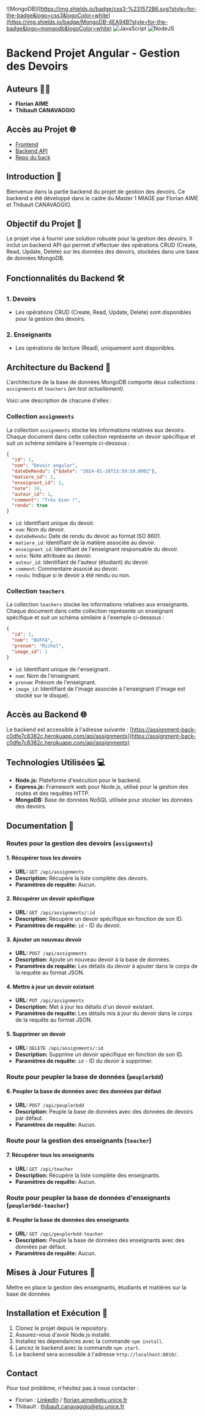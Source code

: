 ![MongoDB]([https://img.shields.io/badge/css3-%231572B6.svg?style=for-the-badge&logo=css3&logoColor=white](https://img.shields.io/badge/MongoDB-4EA94B?style=for-the-badge&logo=mongodb&logoColor=white)
![JavaScript](https://img.shields.io/badge/javascript-%23323330.svg?style=for-the-badge&logo=javascript&logoColor=%23F7DF1E)
![NodeJS](https://img.shields.io/badge/Node.js-43853D?style=for-the-badge&logo=node.js&logoColor=white)

# Backend Projet Angular - Gestion des Devoirs

## Auteurs 👨‍💻
- **Florian AIME**
- **Thibault CANAVAGGIO**

## Accès au Projet 🌐
- [Frontend](https://assignment-front-2c79479bd1b2.herokuapp.com/home)
- [Backend API](https://assignment-back-c0dfe7c8382c.herokuapp.com/api/assignments)
- [Repo du back](https://github.com/florian83440/projet_angular_m1_miage_back)

## Introduction 🚀
Bienvenue dans la partie backend du projet de gestion des devoirs. Ce backend a été développé dans le cadre du Master 1 MIAGE par Florian AIME et Thibault CANAVAGGIO.

## Objectif du Projet 🎯
Le projet vise à fournir une solution robuste pour la gestion des devoirs. Il inclut un backend API qui permet d'effectuer des opérations CRUD (Create, Read, Update, Delete) sur les données des devoirs, stockées dans une base de données MongoDB.

## Fonctionnalités du Backend 🛠️
### 1. **Devoirs**
   - Les opérations CRUD (Create, Read, Update, Delete) sont disponibles pour la gestion des devoirs.

### 2. **Enseignants**
   - Les opérations de lecture (Read), uniquement sont disponibles.
     
## Architecture du Backend 🔧
L'architecture de la base de données MongoDB  comporte deux collections : `assignments` et `teachers` *(en test actuellement)*. 

Voici une description de chacune d'elles :

### Collection `assignments`

La collection `assignments` stocke les informations relatives aux devoirs. Chaque document dans cette collection représente un devoir spécifique et suit un schéma similaire à l'exemple ci-dessous :

```json
{
  "id": 1,
  "nom": "Devoir angular",
  "dateDeRendu": {"$date": "2024-01-28T23:59:59.000Z"},
  "matiere_id": 2,
  "enseignant_id": 1,
  "note": 19,
  "auteur_id": 1,
  "comment": "Très bien !",
  "rendu": true
}
```

- `id`: Identifiant unique du devoir.
- `nom`: Nom du devoir.
- `dateDeRendu`: Date de rendu du devoir au format ISO 8601.
- `matiere_id`: Identifiant de la matière associée au devoir.
- `enseignant_id`: Identifiant de l'enseignant responsable du devoir.
- `note`: Note attribuée au devoir.
- `auteur_id`: Identifiant de l'auteur (étudiant) du devoir.
- `comment`: Commentaire associé au devoir.
- `rendu`: Indique si le devoir a été rendu ou non.

### Collection `teachers`

La collection `teachers` stocke les informations relatives aux enseignants. Chaque document dans cette collection représente un enseignant spécifique et suit un schéma similaire à l'exemple ci-dessous :

```json
{
  "id": 1,
  "nom": "BUFFA",
  "prenom": "Michel",
  "image_id": 1
}
```

- `id`: Identifiant unique de l'enseignant.
- `nom`: Nom de l'enseignant.
- `prenom`: Prénom de l'enseignant.
- `image_id`: Identifiant de l'image associée à l'enseignant (l'image est stocké sur le disque).


## Accès au Backend 🌐
Le backend est accessible à l'adresse suivante : [https://assignment-back-c0dfe7c8382c.herokuapp.com/api/assignments](https://assignment-back-c0dfe7c8382c.herokuapp.com/api/assignments)


## Technologies Utilisées 💻
- **Node.js:** Plateforme d'exécution pour le backend.
- **Express.js:** Framework web pour Node.js, utilisé pour la gestion des routes et des requêtes HTTP.
- **MongoDB:** Base de données NoSQL utilisée pour stocker les données des devoirs.

## Documentation 📖

### Routes pour la gestion des devoirs (`assignments`)

#### 1. Récupérer tous les devoirs
- **URL:** `GET /api/assignments`
- **Description:** Récupère la liste complète des devoirs.
- **Paramètres de requête:** Aucun.

#### 2. Récupérer un devoir spécifique
- **URL:** `GET /api/assignments/:id`
- **Description:** Récupère un devoir spécifique en fonction de son ID.
- **Paramètres de requête:** `id` - ID du devoir.

#### 3. Ajouter un nouveau devoir
- **URL:** `POST /api/assignments`
- **Description:** Ajoute un nouveau devoir à la base de données.
- **Paramètres de requête:** Les détails du devoir à ajouter dans le corps de la requête au format JSON.

#### 4. Mettre à jour un devoir existant
- **URL:** `PUT /api/assignments`
- **Description:** Met à jour les détails d'un devoir existant.
- **Paramètres de requête:** Les détails mis à jour du devoir dans le corps de la requête au format JSON.

#### 5. Supprimer un devoir
- **URL:** `DELETE /api/assignments/:id`
- **Description:** Supprime un devoir spécifique en fonction de son ID.
- **Paramètres de requête:** `id` - ID du devoir à supprimer.

### Route pour peupler la base de données (`peuplerbdd`)

#### 6. Peupler la base de données avec des données par défaut
- **URL:** `POST /api/peuplerbdd`
- **Description:** Peuple la base de données avec des données de devoirs par défaut.
- **Paramètres de requête:** Aucun.

### Route pour la gestion des enseignants (`teacher`)

#### 7. Récupérer tous les enseignants
- **URL:** `GET /api/teacher`
- **Description:** Récupère la liste complète des enseignants.
- **Paramètres de requête:** Aucun.

### Route pour peupler la base de données d'enseignants (`peuplerbdd-teacher`)

#### 8. Peupler la base de données des enseignants
- **URL:** `GET /api/peuplerbdd-teacher`
- **Description:** Peuple la base de données des enseignants avec des données par défaut.
- **Paramètres de requête:** Aucun.

## Mises à Jour Futures 🚀
Mettre en place la gestion des enseignants, étudiants et matières sur la base de données

## Installation et Exécution 🔧
1. Clonez le projet depuis le repository.
2. Assurez-vous d'avoir Node.js installé.
3. Installez les dépendances avec la commande `npm install`.
4. Lancez le backend avec la commande `npm start`.
5. Le backend sera accessible à l'adresse `http://localhost:8010/`.

## Contact
Pour tout problème, n'hésitez pas à nous contacter :

- Florian : [LinkedIn](https://www.linkedin.com/in/florian-aime/) / florian.aime@etu.unice.fr
- Thibault : thibault.canavaggio@etu.unice.fr
